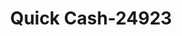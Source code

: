---
f_zip-code: 77531
f_state-code: TX
title: Quick Cash-24923
f_phone: 979-265-8100
f_city-only: Clute
f_address: 815 Dixie Drive Suite 2 Clute
f_location-unique-id: '24923'
slug: quick-cash-24923
updated-on: '2024-05-30T13:46:58.046Z'
created-on: '2024-05-30T13:36:59.803Z'
published-on: '2024-05-30T13:54:32.469Z'
f_city-state: cms/city/clute-tx.md
f_company: cms/company/quick-cash.md
f_state: cms/state/texas.md
layout: '[payday-loan].html'
tags: payday-loan
---